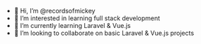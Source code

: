 - 👋 Hi, I’m @recordsofmickey
- 👀 I’m interested in learning full stack development
- 🌱 I’m currently learning Laravel & Vue.js
- 💞️ I’m looking to collaborate on basic Laravel & Vue.js projects

<!---
recordsofmickey/recordsofmickey is a ✨ special ✨ repository because its `README.md` (this file) appears on your GitHub profile.
You can click the Preview link to take a look at your changes.
--->
